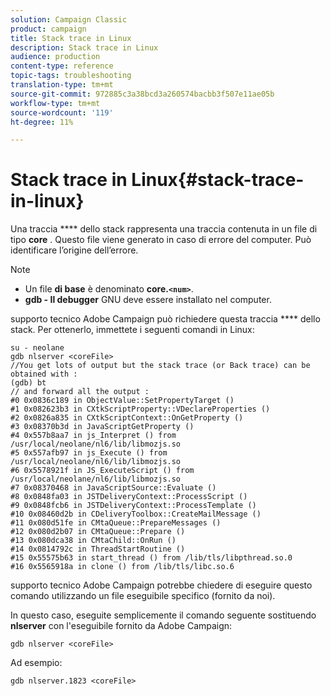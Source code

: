 ```yaml
---
solution: Campaign Classic
product: campaign
title: Stack trace in Linux
description: Stack trace in Linux
audience: production
content-type: reference
topic-tags: troubleshooting
translation-type: tm+mt
source-git-commit: 972885c3a38bcd3a260574bacbb3f507e11ae05b
workflow-type: tm+mt
source-wordcount: '119'
ht-degree: 11%

---
```



# Stack trace in Linux{#stack-trace-in-linux}

Una traccia **** dello stack rappresenta una traccia contenuta in un file di tipo **core** . Questo file viene generato in caso di errore del computer. Può identificare l’origine dell’errore.

>[!NOTE]
>
>* Un file **di base** è denominato **core.`<num>`**.
>* **gdb - Il debugger** GNU deve essere installato nel computer.

>



 supporto tecnico Adobe Campaign può richiedere questa traccia **** dello stack. Per ottenerlo, immettete i seguenti comandi in Linux:

```
su - neolane
gdb nlserver <coreFile>
//You get lots of output but the stack trace (or Back trace) can be obtained with : 
(gdb) bt
// and forward all the output : 
#0 0x0836c189 in ObjectValue::SetPropertyTarget ()
#1 0x082623b3 in CXtkScriptProperty::VDeclareProperties ()
#2 0x0826a835 in CXtkScriptContext::OnGetProperty ()
#3 0x08370b3d in JavaScriptGetProperty ()
#4 0x557b8aa7 in js_Interpret () from /usr/local/neolane/nl6/lib/libmozjs.so
#5 0x557afb97 in js_Execute () from /usr/local/neolane/nl6/lib/libmozjs.so
#6 0x5578921f in JS_ExecuteScript () from /usr/local/neolane/nl6/lib/libmozjs.so
#7 0x08370468 in JavaScriptSource::Evaluate ()
#8 0x0848fa03 in JSTDeliveryContext::ProcessScript ()
#9 0x0848fcb6 in JSTDeliveryContext::ProcessTemplate ()
#10 0x08460d2b in CDeliveryToolbox::CreateMailMessage ()
#11 0x080d51fe in CMtaQueue::PrepareMessages ()
#12 0x080d2b07 in CMtaQueue::Prepare ()
#13 0x080dca38 in CMtaChild::OnRun ()
#14 0x0814792c in ThreadStartRoutine ()
#15 0x55575b63 in start_thread () from /lib/tls/libpthread.so.0
#16 0x5565918a in clone () from /lib/tls/libc.so.6
```

 supporto tecnico Adobe Campaign potrebbe chiedere di eseguire questo comando utilizzando un file eseguibile specifico (fornito da noi).

In questo caso, eseguite semplicemente il comando seguente sostituendo **nlserver** con l&#39;eseguibile fornito da  Adobe Campaign:

```
gdb nlserver <coreFile>
```

Ad esempio:

```
gdb nlserver.1823 <coreFile>
```

